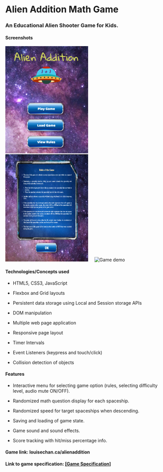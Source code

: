 # Alien Addition Math Game

### An Educational Alien Shooter Game for Kids.   

#### Screenshots  

<img src="./screenshots/titlescreen.png" alt="Title screen" width="260" height="335">     <img src="./screenshots/rules.png" alt="Rules screen" width="260" height="335">     <img src="./screenshots/alienaddition.gif" alt="Game demo" height="300">

#### Technologies/Concepts used

* HTML5, CSS3, JavaScript

* Flexbox and Grid layouts

* Persistent data storage using Local and Session storage APIs

* DOM manipulation

* Multiple web page application

* Responsive page layout

* Timer Intervals

* Event Listeners (keypress and touch/click)

* Collision detection of objects

#### Features

* Interactive menu for selecting game option (rules, selecting difficulty level, audio mute ON/OFF).

* Randomized math question display for each spaceship.

* Randomized speed for target spaceships when descending.

* Saving and loading of game state.

* Game sound and sound effects.

* Score tracking with hit/miss percentage info.

#### Game link: louisechan.ca/alienaddition

#### Link to game specification: <a href="./docs/Alien Addition Shooter Game - Programming specification.pdf" target="_blank">[Game Specification]</a>
